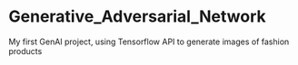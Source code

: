 # Generative_Adversarial_Network
My first GenAI project, using Tensorflow API to generate images of fashion products
